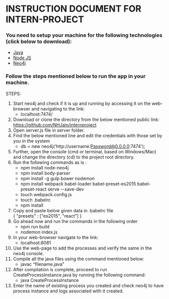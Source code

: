 # INSTRUCTION DOCUMENT FOR INTERN-PROJECT


### You need to setup your machine for the following technologies (click below to download):
- [Java](http://www.oracle.com/technetwork/java/javase/downloads/jre8-downloads-2133155.html)
- [Node JS](https://nodejs.org/en/download/) 
- [Neo4j](https://neo4j.com/download/)
### Follow the steps mentioned below to run the app in your machine.
STEPS: 
  1. Start neo4j and check if it is up and running by accessing it on the web-browser and navigating to the link: 
     - localhost:7474/
  2. Download or clone the directory from the below mentioned public link:
https://github.com/NHJain/internproject
  3. Open server.js file in server folder.
  4. Find the below mentioned line and edit the credentials with those set by you in the system
     - db = new neo4j(‘http://username:Password@0.0.0.0:7474');
  5. Further, open the console (cmd or terminal, based on Windows/Mac) and change the directory (cd) 
     to the project root directory.
  6. Run the following commands as is :
     - npm install node-neo4j
     - npm install body-parser
     - npm install -g gulp bower nodemon
     - npm install webpack babel-loader babel-preset-es2015 babel-preset-react serve --save-dev
     - touch webpack.config.js
     - touch .babelrc
     - npm install
  7. Copy and paste below given data in .babelrc file <br />
        {
            "presets" : ["es2015", "react"]
        }
  8. Go ahead now and  run the commands in the following order
      - npm run build
      - nodemon index.js
  9. In your web-browser navigate to the link:
      - localhost:8081
  10. Use the web-page to add the processes and verify the same in the neo4j  console.
  11. Compile all the java files using the command mentioned below:
	    - javac  “filename.java”
  12. After compilation is complete, proceed to run CreateProcessInstance.java by running the following command:
      - java CreateProcessInstance
  13. Enter the name of existing process you created and check neo4j to have process instance and logs associated with it created. 
